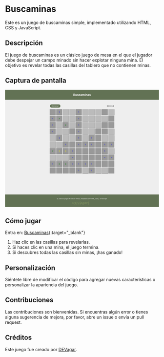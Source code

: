 # Buscaminas

Este es un juego de buscaminas simple, implementado utilizando HTML, CSS y JavaScript.

## Descripción

El juego de buscaminas es un clásico juego de mesa en el que el jugador debe despejar un campo minado sin hacer explotar ninguna mina. El objetivo es revelar todas las casillas del tablero que no contienen minas.

## Captura de pantalla

![Captura de pantalla del juego de buscaminas](screenshot.png)

## Cómo jugar

Entra en: [Buscaminas](https://devagargz.github.io/buscaminas/){:target="_blank"}

1. Haz clic en las casillas para revelarlas.
2. Si haces clic en una mina, el juego termina.
3. Si descubres todas las casillas sin minas, ¡has ganado!

## Personalización

Siéntete libre de modificar el código para agregar nuevas características o personalizar la apariencia del juego.

## Contribuciones

Las contribuciones son bienvenidas. Si encuentras algún error o tienes alguna sugerencia de mejora, por favor, abre un issue o envía un pull request.

## Créditos

Este juego fue creado por [DEVagar](https://devagar.dev).